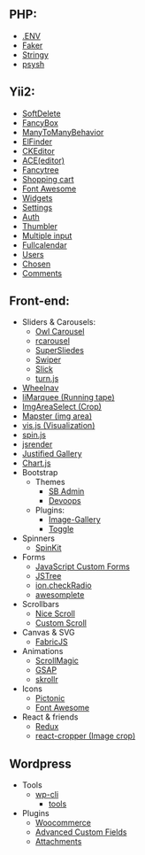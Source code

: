 ## PHP:
  - [.ENV](https://github.com/vlucas/phpdotenv)
  - [Faker](https://github.com/fzaninotto/Faker)
  - [Stringy](https://github.com/danielstjules/Stringy)
  - [psysh](https://github.com/bobthecow/psysh)
  
## Yii2:
  - [SoftDelete](https://github.com/yii2tech/ar-softdelete)
  - [FancyBox](https://github.com/newerton/yii2-fancybox)
  - [ManyToManyBehavior](https://github.com/voskobovich/ManyToManyBehavior)
  - [ElFinder](https://github.com/MihailDev/yii2-elfinder)
  - [CKEditor](https://github.com/MihailDev/yii2-ckeditor)
  - [ACE(editor)](https://github.com/trntv/yii2-aceeditor)
  - [Fancytree](https://github.com/wbraganca/yii2-fancytree-widget)
  - [Shopping cart](https://github.com/omnilight/yii2-shopping-cart)
  - [Font Awesome](https://github.com/rmrevin/yii2-fontawesome)
  - [Widgets](https://github.com/kartik-v/yii2-widgets)
  - [Settings](https://github.com/phemellc/yii2-settings)
  - [Auth](https://github.com/Nodge/yii2-eauth)
  - [Thumbler](https://github.com/Alex-Bond/yii2-thumbler)
  - [Multiple input](https://github.com/unclead/yii2-multiple-input)
  - [Fullcalendar](https://github.com/philippfrenzel/yii2fullcalendar)
  - [Users](https://github.com/dektrium/yii2-user)
  - [Chosen](https://github.com/RomeroMsk/yii2-chosen)
  - [Comments](https://github.com/yeesoft/yii2-comments)
  
## Front-end:
  - Sliders & Carousels:
    - [Owl Carousel](http://owlcarousel.owlgraphic.com/)
    - [rcarousel](https://github.com/ryrych/rcarousel)
    - [SuperSliedes](https://github.com/nicinabox/superslides)
    - [Swiper](https://github.com/nolimits4web/swiper)
    - [Slick](https://github.com/kenwheeler/slick)
    - [turn.js](https://github.com/blasten/turn.js)
  - [Wheelnav](https://github.com/softwaretailoring/wheelnav)
  - [liMarquee (Running tape)](https://github.com/omcg33/jquery.limarquee)
  - [ImgAreaSelect (Crop)](https://github.com/odyniec/imgareaselect)
  - [Mapster (img area)](https://github.com/jamietre/imagemapster)
  - [vis.js (Visualization)](https://github.com/almende/vis)
  - [spin.js](https://github.com/fgnass/spin.js)
  - [jsrender](https://github.com/borismoore/jsrender)
  - [Justified Gallery](https://github.com/miromannino/Justified-Gallery)
  - [Chart.js](https://github.com/nnnick/Chart.js)
  - Bootstrap
    - Themes
      - [SB Admin](https://github.com/IronSummitMedia/startbootstrap-sb-admin-2)
      - [Devoops](https://github.com/devoopsme/devoops)
    - Plugins:
      - [Image-Gallery](https://github.com/blueimp/Bootstrap-Image-Gallery)
      - [Toggle](https://github.com/minhur/bootstrap-toggle)
  - Spinners
    - [SpinKit](https://github.com/tobiasahlin/SpinKit)
  - Forms
    - [JavaScript Custom Forms](https://github.com/w3co/jcf)
    - [JSTree](https://github.com/vakata/jstree)
    - [ion.checkRadio](https://github.com/IonDen/ion.checkRadio/)
    - [awesomplete](https://github.com/LeaVerou/awesomplete)
  - Scrollbars
    - [Nice Scroll](https://github.com/inuyaksa/jquery.nicescroll)
    - [Custom Scroll](https://github.com/malihu/malihu-custom-scrollbar-plugin)
  - Canvas & SVG
    - [FabricJS](https://github.com/kangax/fabric.js)
  - Animations
    - [ScrollMagic](https://github.com/janpaepke/ScrollMagic)
    - [GSAP](https://github.com/greensock/GreenSock-JS)
    - [skrollr](https://github.com/Prinzhorn/skrollr)
  - Icons
    - [Pictonic](https://pictonic.co/)
    - [Font Awesome](https://github.com/FortAwesome/Font-Awesome)
  - React & friends
    - [Redux](https://github.com/reactjs/redux) 
    - [react-cropper (Image crop)](https://github.com/roadmanfong/react-cropper)

## Wordpress
  - Tools
    - [wp-cli](https://github.com/wp-cli/wp-cli)
      - [tools](https://github.com/wp-cli/wp-cli.github.com/blob/master/docs/tools/index.md) 
  - Plugins
    - [Woocommerce](https://github.com/woothemes/woocommerce)
    - [Advanced Custom Fields](https://github.com/elliotcondon/acf)
    - [Attachments](https://github.com/jchristopher/attachments/)
